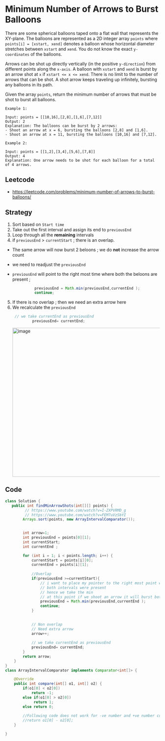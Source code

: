 # Minimum Number of Arrows to Burst Balloons

There are some spherical balloons taped onto a flat wall that represents the XY-plane. The balloons are represented as a 2D integer array `points` where `points[i] = [xstart, xend]` denotes a balloon whose horizontal diameter stretches between `xstart` and `xend`. You do not know the exact `y-coordinates` of the balloons.

Arrows can be shot up directly vertically (in the positive `y-direction`) from different points along the `x-axis`. A balloon with `xstart` and `xend` is burst by an arrow shot at `x` if `xstart <= x <= xend`. There is no limit to the number of arrows that can be shot. A shot arrow keeps traveling up infinitely, bursting any balloons in its path.

Given the array `points`, return the minimum number of arrows that must be shot to burst all balloons.
````
Example 1:

Input: points = [[10,16],[2,8],[1,6],[7,12]]
Output: 2
Explanation: The balloons can be burst by 2 arrows:
- Shoot an arrow at x = 6, bursting the balloons [2,8] and [1,6].
- Shoot an arrow at x = 11, bursting the balloons [10,16] and [7,12].
````
````
Example 2:

Input: points = [[1,2],[3,4],[5,6],[7,8]]
Output: 4
Explanation: One arrow needs to be shot for each balloon for a total of 4 arrows.

````
## Leetcode
- https://leetcode.com/problems/minimum-number-of-arrows-to-burst-balloons/


## Strategy 
1. Sort based on `Start time` 
2. Take out the first interval and assign its end to `previousEnd`
3. Loop through all the **remaining** intervals 
4.   if `previousEnd` > `currentStart` ; there is an overlap.
   - The same arrow will now burst 2 beloons ; we do **not** increase the arrow count 
   - we need to readjust the `previousEnd`
   - `previousEnd` will point to the right most time where both the beloons are present ; 
      
      ````java
                previousEnd = Math.min(previousEnd,currentEnd );
				continue;
       ````
5. If there is no overlap ; then we need an extra arrow here 
6. We recalculate the `previousEnd`
   ````java
    // we take currentEnd as previousEnd
			previousEnd= currentEnd;	
   ````
   <img width="483" alt="image" src="https://user-images.githubusercontent.com/8110582/178147559-0e9a0797-97b9-45a4-9c86-9000a1f961ce.png">

   
## Code
````java
class Solution {
   public int findMinArrowShots(int[][] points) {
		 // https://www.youtube.com/watch?v=I-ZXPVRMD_g
         // https://www.youtube.com/watch?v=FEM7uVzSbYI
		Arrays.sort(points, new ArrayIntervalComparator());

		 
		int arrow=1;
		int previousEnd = points[0][1];
        int currentStart;
        int currentEnd ;

		for (int i = 1; i < points.length; i++) {
            currentStart = points[i][0];
            currentEnd = points[i][1];
            
            //Overlap
			if(previousEnd >=currentStart){
                // i want to place my pointer to the right most point where 
                // both intervals were present
                // hence we take the min
                // at this point if we shoot an arrow it will burst both beloons ..
                previousEnd = Math.min(previousEnd,currentEnd );
				continue;
            }
			
            
            // Non overlap 
            // Need extra arrow
			arrow++;
            
            // we take currentEnd as previousEnd
			previousEnd= currentEnd;	 
		}
		return arrow;
	}
}
class ArrayIntervalComparator implements Comparator<int[]> {

	@Override
	public int compare(int[] o1, int[] o2) {
        if(o1[0] < o2[0])
            return -1;
        else if(o1[0] > o2[0])
             return 1;
        else return 0;
        
        //Following code does not work for -ve number and +ve number combination
		//return o1[0] - o2[0];
	}

}
````
